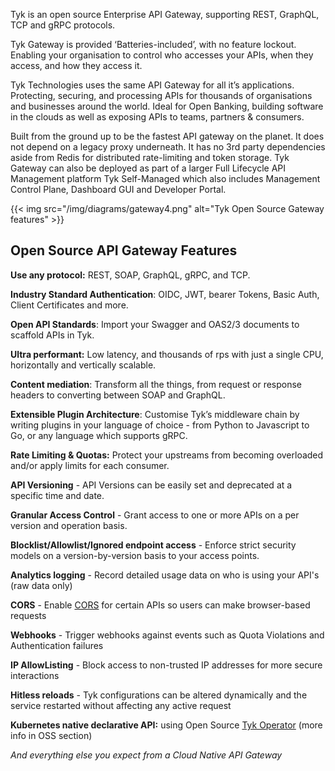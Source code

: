 ---
---
Tyk is an open source Enterprise API Gateway, supporting REST, GraphQL, TCP and gRPC protocols.

Tyk Gateway is provided ‘Batteries-included’, with no feature lockout. Enabling your organisation to control who accesses your APIs, when they access, and how they access it.

Tyk Technologies uses the same API Gateway for all it’s applications. Protecting, securing, and processing APIs for thousands of organisations and businesses around the world. Ideal for Open Banking, building software in the clouds as well as exposing APIs to teams, partners & consumers.

Built from the ground up to be the fastest API gateway on the planet. It does not depend on a legacy proxy underneath. It has no 3rd party dependencies aside from Redis for distributed rate-limiting and token storage. Tyk Gateway can also be deployed as part of a larger Full Lifecycle API Management platform Tyk Self-Managed which also includes Management Control Plane, Dashboard GUI and Developer Portal.

{{< img src="/img/diagrams/gateway4.png" alt="Tyk Open Source Gateway features" >}}

## Open Source API Gateway Features

**Use any protocol:** REST, SOAP, GraphQL, gRPC, and TCP.

**Industry Standard Authentication**: OIDC, JWT, bearer Tokens, Basic Auth, Client Certificates and more.

**Open API Standards**: Import your Swagger and OAS2/3 documents to scaffold APIs in Tyk.

**Ultra performant:** Low latency, and thousands of rps with just a single CPU, horizontally and vertically scalable.

**Content mediation**: Transform all the things, from request or response headers to converting between SOAP and GraphQL. 

**Extensible Plugin Architecture**: Customise Tyk’s middleware chain by writing plugins in your language of choice - from Python to Javascript to Go, or any language which supports gRPC.


**Rate Limiting & Quotas:** Protect your upstreams from becoming overloaded and/or apply limits for each consumer. 

**API Versioning** - API Versions can be easily set and deprecated at a specific time and date.

**Granular Access Control** - Grant access to one or more APIs on a per version and operation basis.

**Blocklist/Allowlist/Ignored endpoint access** - Enforce strict security models on a version-by-version basis to your access points.

**Analytics logging** - Record detailed usage data on who is using your API's (raw data only)

**CORS** - Enable [CORS](https://tyk.io/docs/tyk-apis/tyk-gateway-api/api-definition-objects/cors/) for certain APIs so users can make browser-based requests

**Webhooks** - Trigger webhooks against events such as Quota Violations and Authentication failures

**IP AllowListing** - Block access to non-trusted IP addresses for more secure interactions

**Hitless reloads** - Tyk configurations can be altered dynamically and the service restarted without affecting any active request

**Kubernetes native declarative API:** using Open Source [Tyk Operator](https://github.com/TykTechnologies/tyk-operator) (more info in OSS section)

_And everything else you expect from a Cloud Native API Gateway_